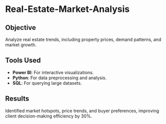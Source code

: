 # Real-Estate-Market-Analysis


## Objective  
Analyze real estate trends, including property prices, demand patterns, and market growth.  

## Tools Used  
- **Power BI**: For interactive visualizations.  
- **Python**: For data preprocessing and analysis.  
- **SQL**: For querying large datasets.  

## Results  
Identified market hotspots, price trends, and buyer preferences, improving client decision-making efficiency by 30%.  

